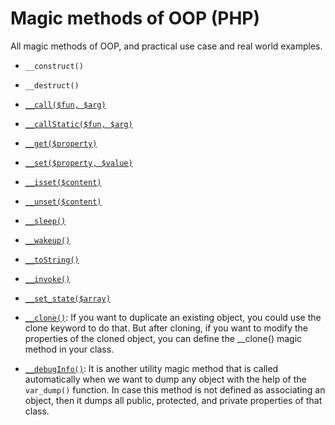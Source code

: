 # Magic methods of OOP (PHP) 
All magic methods of OOP, and practical use case and real world examples. 

- `__construct()`
- `__destruct()`
- <a href="https://github.com/beyond88/oop-magic-methods/blob/main/Call.php">`__call($fun, $arg)`</a>
- <a href="https://github.com/beyond88/oop-magic-methods/blob/main/CallStatic.php">`__callStatic($fun, $arg)`</a>
- <a href="https://github.com/beyond88/oop-magic-methods/blob/main/Get.php">`__get($property)`</a>
- <a href="https://github.com/beyond88/oop-magic-methods/blob/main/Set.php">`__set($property, $value)`</a>
- <a href="https://github.com/beyond88/oop-magic-methods/blob/main/Isset.php">`__isset($content)`</a>
- <a href="https://github.com/beyond88/oop-magic-methods/blob/main/UnSet.php">`__unset($content)`</a>
- <a href="https://github.com/beyond88/oop-magic-methods/blob/main/Sleep.php">`__sleep()`</a>
- <a href="https://github.com/beyond88/oop-magic-methods/blob/main/WakeUp.php">`__wakeup()`</a>
- <a href="https://github.com/beyond88/oop-magic-methods/blob/main/ToString.php">`__toString()`</a>
- <a href="https://github.com/beyond88/oop-magic-methods/blob/main/Invoke.php">`__invoke()`</a>
- <a href="https://github.com/beyond88/oop-magic-methods/blob/main/SetState.php">`__set_state($array)`</a>
- <a href="https://github.com/beyond88/oop-magic-methods/blob/main/CloneStudent.php">`__clone()`</a>: If you want to duplicate an existing object, you could use the clone keyword to do that. But after cloning, if you want to modify the properties of the cloned object, you can define the __clone() magic method in your class.

- <a href="https://github.com/beyond88/oop-magic-methods/blob/main/DebugInfo.php">`__debugInfo()`</a>: It is another utility magic method that is called automatically when we want to dump any object with the help of the `var_dump()` function. In case this method is not defined as associating an object, then it dumps all public, protected, and private properties of that class.
